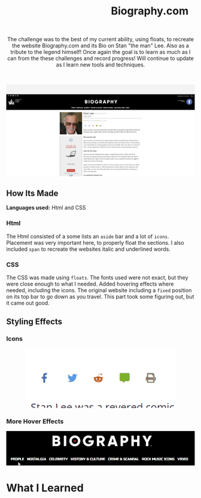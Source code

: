# &emsp;&emsp;&emsp;&emsp;&emsp;&emsp;&emsp;&emsp;&emsp;&emsp;Biography.com
&emsp;
<p align="center">
  The challenge was to the best of my current ability, using floats, to recreate the website Biography.com and its Bio on Stan "the man" Lee. Also as a tribute to the legend himself! Once again
  the goal is to learn as much as I can from the these challenges and record progress! Will continue to update as I learn new tools and techniques. 
</p>
&emsp;
<p align="center">
<img src="https://github.com/DashlinS/Biography/blob/master/images/gifs/Website.png" width="900">
</p>

## How Its Made 

**Languages used:** Html and CSS

### Html

The Html consisted of a some lists an `aside` bar and a lot of `icons`. Placement was very important here, to properly float the sections. I also included `span` to recreate the websites italic and underlined words.  

### CSS

The CSS was made using `floats`. The fonts used were not exact, but they were close enough to what I needed. Added hovering effects where needed, including the icons. The original website including a `fixed` position on its top bar to go down as you travel. This part took some figuring out, but it came out good.


## Styling Effects

### Icons

<p align="center">
<img src="https://github.com/DashlinS/Biography/blob/master/images/gifs/icon.gif" width="400">
</p>

</p>   

<p align="center">                                                                                                          


### More Hover Effects

<p align="center">
<img src="https://github.com/DashlinS/Biography/blob/master/images/gifs/nav.gif" width="800">
</p>

<p align="center">
</p> 

# What I Learned
